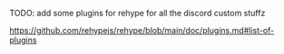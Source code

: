 TODO: add some plugins for rehype for all the discord custom stuffz


https://github.com/rehypejs/rehype/blob/main/doc/plugins.md#list-of-plugins

